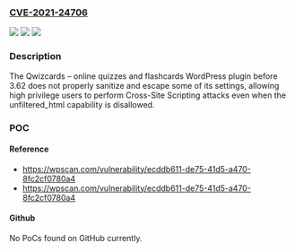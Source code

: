 ### [CVE-2021-24706](https://cve.mitre.org/cgi-bin/cvename.cgi?name=CVE-2021-24706)
![](https://img.shields.io/static/v1?label=Product&message=Qwizcards%20%E2%80%93%20online%20quizzes%20and%20flashcards&color=blue)
![](https://img.shields.io/static/v1?label=Version&message=3.62%3C%203.62%20&color=brighgreen)
![](https://img.shields.io/static/v1?label=Vulnerability&message=CWE-79%20Cross-site%20Scripting%20(XSS)&color=brighgreen)

### Description

The Qwizcards – online quizzes and flashcards WordPress plugin before 3.62 does not properly sanitize and escape some of its settings, allowing high privilege users to perform Cross-Site Scripting attacks even when the unfiltered_html capability is disallowed.

### POC

#### Reference
- https://wpscan.com/vulnerability/ecddb611-de75-41d5-a470-8fc2cf0780a4
- https://wpscan.com/vulnerability/ecddb611-de75-41d5-a470-8fc2cf0780a4

#### Github
No PoCs found on GitHub currently.

